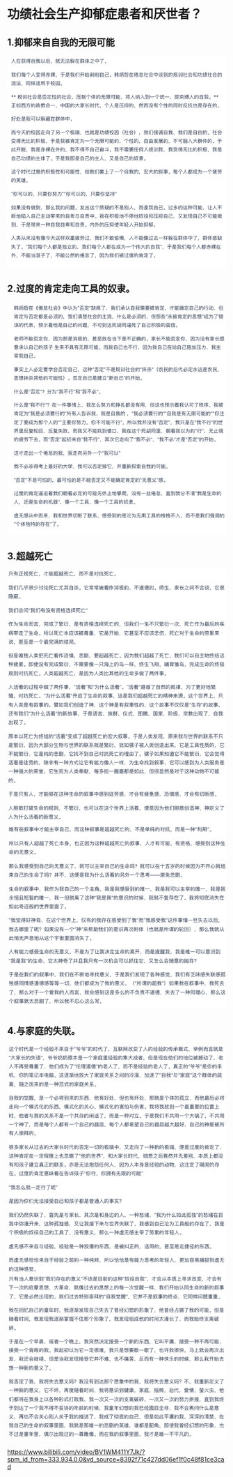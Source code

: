 # 功绩社会生产抑郁症患者和厌世者？

## 1.抑郁来自自我的无限可能
![](img/(3)自我与社会/img-2023-02-10-18-53-05.png)
## 2.过度的肯定走向工具的奴隶。
![](img/(3)自我与社会/img-2023-02-10-18-53-39.png)
## 3.超越死亡
![](img/(3)自我与社会/img-2023-02-10-18-54-07.png)
![](img/(3)自我与社会/img-2023-02-10-18-54-27.png)
## 4.与家庭的失联。
![](img/(3)自我与社会/img-2023-02-10-18-54-46.png)
![](img/(3)自我与社会/img-2023-02-10-18-55-02.png)

https://www.bilibili.com/video/BV1WM411Y7Jk/?spm_id_from=333.934.0.0&vd_source=8392f71c427dd06ef1f0c48f81ce3cad